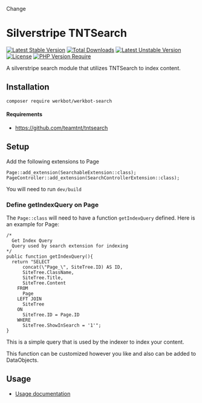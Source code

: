 Change
# Silverstripe TNTSearch
[![Latest Stable Version](http://poser.pugx.org/werkbot/werkbot-search/v)](https://packagist.org/packages/werkbot/werkbot-search) [![Total Downloads](http://poser.pugx.org/werkbot/werkbot-search/downloads)](https://packagist.org/packages/werkbot/werkbot-search) [![Latest Unstable Version](http://poser.pugx.org/werkbot/werkbot-search/v/unstable)](https://packagist.org/packages/werkbot/werkbot-search) [![License](http://poser.pugx.org/werkbot/werkbot-search/license)](https://packagist.org/packages/werkbot/werkbot-search) [![PHP Version Require](http://poser.pugx.org/werkbot/werkbot-search/require/php)](https://packagist.org/packages/werkbot/werkbot-search)

A silverstripe search module that utilizes TNTSearch to index content.

## Installation
```
composer require werkbot/werkbot-search
```

#### Requirements
- https://github.com/teamtnt/tntsearch

## Setup
Add the following extensions to Page
```
Page::add_extension(SearchableExtension::class);
PageController::add_extension(SearchControllerExtension::class);
```

You will need to run `dev/build`

### Define getIndexQuery on Page
The `Page::class` will need to have a function `getIndexQuery` defined. Here is an example for Page:
```
/*
  Get Index Query
  Query used by search extension for indexing
*/
public function getIndexQuery(){
  return "SELECT
      concat(\"Page_\", SiteTree.ID) AS ID,
      SiteTree.ClassName,
      SiteTree.Title,
      SiteTree.Content
    FROM
      Page
    LEFT JOIN
      SiteTree
    ON
      SiteTree.ID = Page.ID
    WHERE
      SiteTree.ShowInSearch = '1'";
}
```
This is a simple query that is used by the indexer to index your content.

This function can be customized however you like and also can be added to DataObjects.

## Usage
* [Usage documentation](docs/en/README.md)
